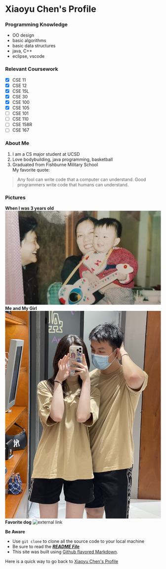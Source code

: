 # **Xiaoyu Chen's Profile**
### Programming Knowledge
- OO design
- basic algorithms
- basic data structures 
- java, C++
- eclipse, vscode

### Relevant Coursework
- [x] CSE 11
- [x] CSE 12
- [x] CSE 15L
- [x] CSE 30
- [x] CSE 100
- [x] CSE 105
- [ ] CSE 101
- [ ] CSE 110
- [ ] CSE 158R
- [ ] CSE 167

### About Me
1. I am a CS major student at UCSD
2. Love bodybuilding, java programming, basketball
3. Graduated from Fishburne Military School\
My favorite quote:
>Any fool can write code that a computer can understand. Good programmers write code that humans can understand. 

### Pictures
**When I was 3 years old**
![Myself](IMG_2608.jpeg)
**Me and My Girl**
![girlfriend](IMG_3479.jpeg)
**Favorite dog**
![external link](https://images.pexels.com/photos/1108099/pexels-photo-1108099.jpeg?cs=srgb&dl=pexels-chevanon-photography-1108099.jpg&fm=jpgdrawing.jpg)

**Be Aware**
- Use `git clone` to clone all the source code to your local machine
- Be sure to read the [***README File***](https://github.com/kevinchen772/Lab0-1/blob/step2/README.md)
- This site was built using [Github flavored Markdown](https://docs.github.com/en/get-started/writing-on-github/getting-started-with-writing-and-formatting-on-github/basic-writing-and-formatting-syntax).

Here is a quick way to go back to [Xiaoyu Chen's Profile](#xiaoyu-chens-profile)